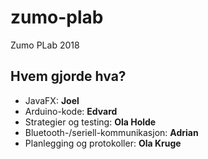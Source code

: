 # zumo-plab
Zumo PLab 2018

## Hvem gjorde hva?
* JavaFX: **Joel**
* Arduino-kode: **Edvard**
* Strategier og testing: **Ola Holde**
* Bluetooth-/seriell-kommunikasjon: **Adrian**
* Planlegging og protokoller: **Ola Kruge**
